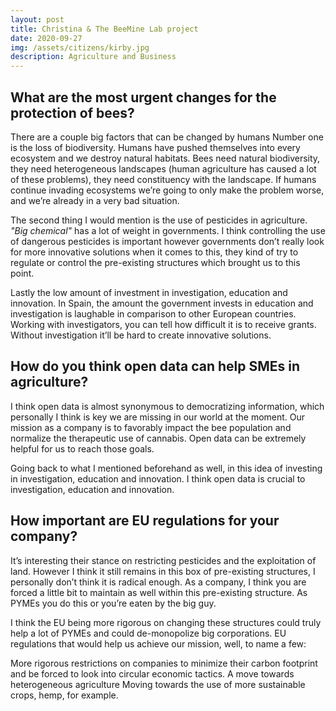 ```yaml
---
layout: post
title: Christina & The BeeMine Lab project
date: 2020-09-27
img: /assets/citizens/kirby.jpg
description: Agriculture and Business
---
```



## What are the most urgent changes for the protection of bees?

There are a couple big factors that can be changed by humans
Number one is the loss of biodiversity. Humans have pushed themselves into every ecosystem and we destroy natural
habitats. Bees need natural biodiversity, they need heterogeneous landscapes (human agriculture has caused a lot of
these problems), they need constituency with the landscape. If humans continue invading ecosystems we’re going to only
make the problem worse, and we’re already in a very bad situation.

The second thing I would mention is the use of pesticides in agriculture. *"Big chemical"* has a lot of weight in
governments. I think controlling the use of dangerous pesticides is important however governments don’t really look for
more innovative solutions when it comes to this, they kind of try to regulate or control the pre-existing structures
which brought us to this point.

Lastly the low amount of investment in investigation, education and innovation. In Spain, the amount the government
invests in education and investigation is laughable in comparison to other European countries. Working with
investigators, you can tell how difficult it is to receive grants. Without investigation it’ll be hard to create
innovative solutions.

## How do you think open data can help SMEs in agriculture?


I think open data is almost synonymous to democratizing information, which personally I think is key we are missing in
our world at the moment. Our mission as a company is to favorably impact the bee population and normalize the
therapeutic use of cannabis. Open data can be extremely helpful for us to reach those goals.

Going back to what I mentioned beforehand as well, in this idea of investing in investigation, education and innovation.
I think open data is crucial to investigation, education and innovation.

## How important are EU regulations for your company?

It’s interesting their stance on restricting pesticides and the exploitation of land. However I think it still remains
in this box of pre-existing structures, I personally don’t think it is radical enough. As a company, I think you are
forced a little bit to maintain as well within this pre-existing structure. As PYMEs you do this or you’re eaten by the
big guy.

I think the EU being more rigorous on changing these structures could truly help a lot of PYMEs and could de-monopolize
big corporations. EU regulations that would help us achieve our mission, well, to name a few:

More rigorous restrictions on companies to minimize their carbon footprint and be forced to look into circular economic
tactics. A move towards heterogeneous agriculture Moving towards the use of more sustainable crops, hemp, for example.


<!-- 
########################################
NEGRITA     CURSIVA

**texto**   *texto*


########################################
RESALTADO

<span class="highlighted">texto</span>


########################################
IMAGENES: 

<p class="post-image">
    <img src="https://i.ytimg.com/vi/gUIJ-UkQsXI/maxresdefault.jpg" style="max-width: 400px; width: 90%">
    <p class="post-image-label">Figure 1: A cute kitty</p>
</p>


########################################
LINKS

[texto](https://dataseeds.github.io)

-->